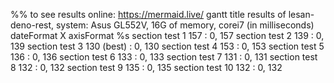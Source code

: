 %% to see results online: https://mermaid.live/
gantt
   	title results of lesan-deno-rest, system: Asus GL552V, 16G of memory, corei7 (in milliseconds)
    dateFormat X
    axisFormat %s
    section test 1
    157   : 0, 157
    section test 2
    139   : 0, 139
    section test 3
    130 (best)  : 0, 130
    section test 4
    153   : 0, 153
    section test 5
    136   : 0, 136
    section test 6
    133   : 0, 133
    section test 7
    131   : 0, 131
    section test 8
    132   : 0, 132
    section test 9
    135   : 0, 135
    section test 10
    132   : 0, 132